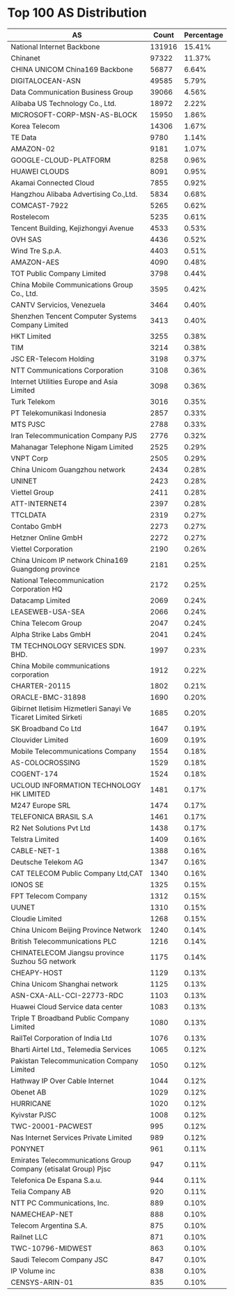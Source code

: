 # Top 100 AS Distribution
| AS | Count | Percentage |
|----|----|----|
| National Internet Backbone | 131916 | 15.41% |
| Chinanet | 97322 | 11.37% |
| CHINA UNICOM China169 Backbone | 56877 | 6.64% |
| DIGITALOCEAN-ASN | 49585 | 5.79% |
| Data Communication Business Group | 39066 | 4.56% |
| Alibaba US Technology Co., Ltd. | 18972 | 2.22% |
| MICROSOFT-CORP-MSN-AS-BLOCK | 15950 | 1.86% |
| Korea Telecom | 14306 | 1.67% |
| TE Data | 9780 | 1.14% |
| AMAZON-02 | 9181 | 1.07% |
| GOOGLE-CLOUD-PLATFORM | 8258 | 0.96% |
| HUAWEI CLOUDS | 8091 | 0.95% |
| Akamai Connected Cloud | 7855 | 0.92% |
| Hangzhou Alibaba Advertising Co.,Ltd. | 5834 | 0.68% |
| COMCAST-7922 | 5265 | 0.62% |
| Rostelecom | 5235 | 0.61% |
| Tencent Building, Kejizhongyi Avenue | 4533 | 0.53% |
| OVH SAS | 4436 | 0.52% |
| Wind Tre S.p.A. | 4403 | 0.51% |
| AMAZON-AES | 4090 | 0.48% |
| TOT Public Company Limited | 3798 | 0.44% |
| China Mobile Communications Group Co., Ltd. | 3595 | 0.42% |
| CANTV Servicios, Venezuela | 3464 | 0.40% |
| Shenzhen Tencent Computer Systems Company Limited | 3413 | 0.40% |
| HKT Limited | 3255 | 0.38% |
| TIM | 3214 | 0.38% |
| JSC ER-Telecom Holding | 3198 | 0.37% |
| NTT Communications Corporation | 3108 | 0.36% |
| Internet Utilities Europe and Asia Limited | 3098 | 0.36% |
| Turk Telekom | 3016 | 0.35% |
| PT Telekomunikasi Indonesia | 2857 | 0.33% |
| MTS PJSC | 2788 | 0.33% |
| Iran Telecommunication Company PJS | 2776 | 0.32% |
| Mahanagar Telephone Nigam Limited | 2525 | 0.29% |
| VNPT Corp | 2505 | 0.29% |
| China Unicom Guangzhou network | 2434 | 0.28% |
| UNINET | 2423 | 0.28% |
| Viettel Group | 2411 | 0.28% |
| ATT-INTERNET4 | 2397 | 0.28% |
| TTCLDATA | 2319 | 0.27% |
| Contabo GmbH | 2273 | 0.27% |
| Hetzner Online GmbH | 2272 | 0.27% |
| Viettel Corporation | 2190 | 0.26% |
| China Unicom IP network China169 Guangdong province | 2181 | 0.25% |
| National Telecommunication Corporation HQ | 2172 | 0.25% |
| Datacamp Limited | 2069 | 0.24% |
| LEASEWEB-USA-SEA | 2066 | 0.24% |
| China Telecom Group | 2047 | 0.24% |
| Alpha Strike Labs GmbH | 2041 | 0.24% |
| TM TECHNOLOGY SERVICES SDN. BHD. | 1997 | 0.23% |
| China Mobile communications corporation | 1912 | 0.22% |
| CHARTER-20115 | 1802 | 0.21% |
| ORACLE-BMC-31898 | 1690 | 0.20% |
| Gibirnet Iletisim Hizmetleri Sanayi Ve Ticaret Limited Sirketi | 1685 | 0.20% |
| SK Broadband Co Ltd | 1647 | 0.19% |
| Clouvider Limited | 1609 | 0.19% |
| Mobile Telecommunications Company | 1554 | 0.18% |
| AS-COLOCROSSING | 1529 | 0.18% |
| COGENT-174 | 1524 | 0.18% |
| UCLOUD INFORMATION TECHNOLOGY HK LIMITED | 1481 | 0.17% |
| M247 Europe SRL | 1474 | 0.17% |
| TELEFONICA BRASIL S.A | 1461 | 0.17% |
| R2 Net Solutions Pvt Ltd | 1438 | 0.17% |
| Telstra Limited | 1409 | 0.16% |
| CABLE-NET-1 | 1388 | 0.16% |
| Deutsche Telekom AG | 1347 | 0.16% |
| CAT TELECOM Public Company Ltd,CAT | 1340 | 0.16% |
| IONOS SE | 1325 | 0.15% |
| FPT Telecom Company | 1312 | 0.15% |
| UUNET | 1310 | 0.15% |
| Cloudie Limited | 1268 | 0.15% |
| China Unicom Beijing Province Network | 1240 | 0.14% |
| British Telecommunications PLC | 1216 | 0.14% |
| CHINATELECOM Jiangsu province Suzhou 5G network | 1175 | 0.14% |
| CHEAPY-HOST | 1129 | 0.13% |
| China Unicom Shanghai network | 1125 | 0.13% |
| ASN-CXA-ALL-CCI-22773-RDC | 1103 | 0.13% |
| Huawei Cloud Service data center | 1083 | 0.13% |
| Triple T Broadband Public Company Limited | 1080 | 0.13% |
| RailTel Corporation of India Ltd | 1076 | 0.13% |
| Bharti Airtel Ltd., Telemedia Services | 1065 | 0.12% |
| Pakistan Telecommunication Company Limited | 1050 | 0.12% |
| Hathway IP Over Cable Internet | 1044 | 0.12% |
| Obenet AB | 1029 | 0.12% |
| HURRICANE | 1020 | 0.12% |
| Kyivstar PJSC | 1008 | 0.12% |
| TWC-20001-PACWEST | 995 | 0.12% |
| Nas Internet Services Private Limited | 989 | 0.12% |
| PONYNET | 961 | 0.11% |
| Emirates Telecommunications Group Company (etisalat Group) Pjsc | 947 | 0.11% |
| Telefonica De Espana S.a.u. | 944 | 0.11% |
| Telia Company AB | 920 | 0.11% |
| NTT PC Communications, Inc. | 889 | 0.10% |
| NAMECHEAP-NET | 888 | 0.10% |
| Telecom Argentina S.A. | 875 | 0.10% |
| Railnet LLC | 871 | 0.10% |
| TWC-10796-MIDWEST | 863 | 0.10% |
| Saudi Telecom Company JSC | 847 | 0.10% |
| IP Volume inc | 838 | 0.10% |
| CENSYS-ARIN-01 | 835 | 0.10% |
